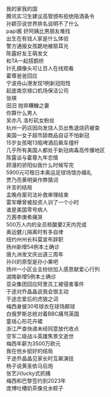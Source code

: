 我的家我的国  
腾讯实习生建议高管颁布拒绝陪酒条令  
孙颖莎说世界排名说明不了什么  
papi酱 好阿姨比男朋友难找  
出生在有钱人家是什么体验  
警方通报女孩跪地被扇耳光  
陈露好友王萌发文  
和TA一起搭鹊桥  
针孔摄像头可让百人在线观看  
霍尊爸爸回应  
宁波舟山港发现1例新冠阳性  
起底南京禄口机场保洁公司  
张瑛  
田汨 抛弃糟糠之妻  
你算什么男人  
吴亦凡 洛杉矶女粉丝  
杭州一药店因向发烧人员出售退烧药被查  
美国一女子超市舔商品自证不怕新冠  
15岁女孩喝13瓶啤酒后飙车撞杆  
几乎所有美国人都处于新冠病毒高传播地区  
陈露谈与霍尊九年恋情  
顾漫的骄阳似我什么时候写完  
5900元可租日本奥运足球场馆办婚礼  
贾乃亮黄明昊作弊猜词  
许言的结局  
孟晚舟案司法补救审理结束  
雷军曝曾被投资人训了一个小时  
谁是美国零号病人  
万茜李庚希痛哭  
500万人内的全员核酸要2天内完成  
奥运健儿隔离时有多自律  
纽约州州长科莫宣布辞职  
扬州新增54例本土确诊  
唐九洲发文庆出道三周年  
孙兴的原型是孙小果吧  
扬州一小区业主纷纷加入感恩献爱心行列  
湖南新增5例本土确诊  
亚朵集团回应阿里员工被侵害事件  
于途对乔晶晶说我会很主动  
于途恋爱后的虎狼之词  
梅西身披30号球衣在球场颠球  
白俄罗斯总统对着BBC痛骂英国  
童瑶心形花卉裙  
浙江严查快递未经同意放代收点  
空军二级战斗英雄焦景文逝世  
梅西年薪为3500万欧元  
我在他乡挺好的结局  
于途乔晶晶见家长时互飙演技  
杨子说黄圣依马后炮  
张艺兴lucky式抓捕  
梅西和巴黎签约到2023年  
庞博吐槽奶茶像兑水粽子  
